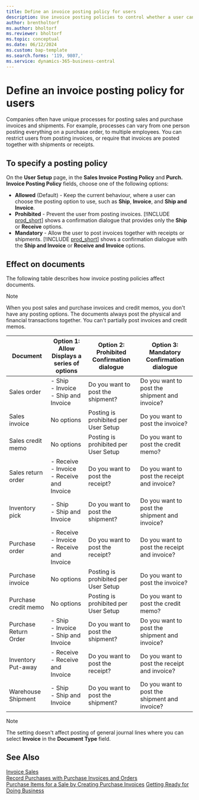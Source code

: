 ```yaml
---
title: Define an invoice posting policy for users
description: Use invoice posting policies to control whether a user can post sales and purchase invoices.
author: brentholtorf
ms.author: bholtorf
ms.reviewer: bholtorf
ms.topic: conceptual
ms.date: 06/12/2024
ms.custom: bap-template
ms.search.forms: '119, 9807,'
ms.service: dynamics-365-business-central
---
```


# <a name="define-an-invoice-posting-policy-for-users"></a>Define an invoice posting policy for users

Companies often have unique processes for posting sales and purchase invoices and shipments. For example, processes can vary from one person posting everything on a purchase order, to multiple employees. You can restrict users from posting invoices, or require that invoices are posted together with shipments or receipts.

## <a name="to-specify-a-posting-policy"></a>To specify a posting policy

On the **User Setup** page, in the **Sales Invoice Posting Policy** and **Purch. Invoice Posting Policy** fields, choose one of the following options:

* **Allowed** (Default) - Keep the current behaviour, where a user can choose the posting option to use, such as **Ship**, **Invoice**, and **Ship and Invoice**. 
* **Prohibited** - Prevent the user from posting invoices. [!INCLUDE [prod_short](includes/prod_short.md)] shows a confirmation dialogue that provides only the **Ship** or **Receive** options.
* **Mandatory** - Allow the user to post invoices together with receipts or shipments. [!INCLUDE [prod_short](includes/prod_short.md)] shows a confirmation dialogue with the **Ship and Invoice** or **Receive and Invoice** options.

## <a name="effect-on-documents"></a>Effect on documents

The following table describes how invoice posting policies affect documents.

> [!NOTE]
> When you post sales and purchase invoices and credit memos, you don't have any posting options. The documents always post the physical and financial transactions together. You can't partially post invoices and credit memos.

|Document | Option 1: Allow <br>Displays a series of options| Option 2: Prohibited <br>Confirmation dialogue | Option 3: Mandatory <br>Confirmation dialogue|
|--|--|--|--|
|Sales order |- Ship <br>- Invoice <br>- Ship and Invoice |Do you want to post the shipment? |Do you want to post the shipment and invoice?|
|Sales invoice|No options| Posting is prohibited per User Setup|Do you want to post the invoice?|
|Sales credit memo|No options|Posting is prohibited per User Setup|Do you want to post the credit memo?|
|Sales return order |- Receive <br>- Invoice <br>- Receive and Invoice |Do you want to post the receipt? |Do you want to post the receipt and invoice?|
|Inventory pick |- Ship <br>- Ship and Invoice |Do you want to post the shipment? |Do you want to post the shipment and invoice?|
|Purchase order |- Receive <br>- Invoice <br>- Receive and Invoice |Do you want to post the receipt? |Do you want to post the receipt and invoice?|
|Purchase invoice|No options|Posting is prohibited per User Setup|Do you want to post the invoice?|
|Purchase credit memo|No options|Posting is prohibited per User Setup|Do you want to post the credit memo?|
|Purchase Return Order |- Ship <br>- Invoice <br>- Ship and Invoice |Do you want to post the shipment? |Do you want to post the shipment and invoice?|
|Inventory Put-away |- Receive <br>- Receive and Invoice |Do you want to post the receipt? |Do you want to post the receipt and invoice?|
|Warehouse Shipment |- Ship <br>- Ship and Invoice | Do you want to post the shipment? |Do you want to post the shipment and invoice?|

   > [!Note]
   > The setting doesn't affect posting of general journal lines where you can select **Invoice** in the **Document Type** field.

## <a name="see-also"></a>See Also

[Invoice Sales](sales-how-invoice-sales.md)  
[Record Purchases with Purchase Invoices and Orders](purchasing-how-record-purchases.md)  
[Purchase Items for a Sale by Creating Purchase Invoices](purchasing-how-purchase-products-sale.md)
[Getting Ready for Doing Business](ui-get-ready-business.md)  
